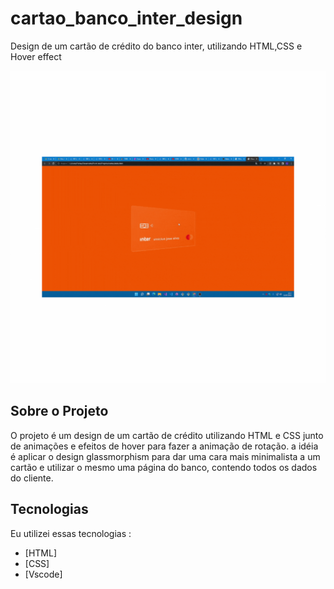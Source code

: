# cartao_banco_inter_design


 Design de um cartão de crédito do banco inter, utilizando HTML,CSS e Hover effect
 
<p align="center">
 <img width="800" height="500" src="https://github.com/viniciusgo61/cartao/blob/master/img/gif.gif">

## Sobre o Projeto

O projeto é um design de um cartão de crédito utilizando HTML e CSS junto de animações e efeitos de hover para fazer a animação de rotação.
a idéia é aplicar o design glassmorphism para dar uma cara mais minimalista a um cartão e utilizar o mesmo uma página do banco, contendo todos os dados do cliente.

## Tecnologias

Eu utilizei essas tecnologias :

- [HTML]
- [CSS]
- [Vscode]
